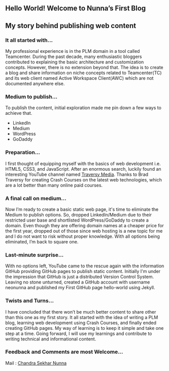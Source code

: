 ## Hello World! Welcome to Nunna’s First Blog
## My story behind publishing web content

### It all started with...
My professional experience is in the PLM domain in a tool called Teamcenter. During the past decade, many enthusiastic bloggers contributed to explaining the basic architecture and customization concepts. However, there is no extension beyond that. The idea is to create a blog and share information on niche concepts related to Teamcenter(TC) and its web client named Active Workspace Client(AWC) which are not documented anywhere else.

### Medium to publish...
To publish the content, initial exploration made me pin down a few ways to achieve that.
- LinkedIn
- Medium
- WordPress
- GoDaddy

### Preparation...
I first thought of equipping myself with the basics of web development i.e. HTML5, CSS3, and JavaScript. After an enormous search, luckily found an interesting YouTube channel named [Traversy Media](https://www.youtube.com/user/TechGuyWeb). Thanks to Brad Traversy for creating Crash Courses on the latest web technologies, which are a lot better than many online paid courses.

### A final call on medium...
Now I’m ready to create a basic static web page, it's time to eliminate the Medium to publish options. So, dropped LinkedIn/Medium due to their restricted user base and shortlisted WordPress/GoDaddy to create a domain. Even though they are offering domain names at a cheaper price for the first year, dropped out of those since web hosting is a new topic for me and I do not want to risk without proper knowledge. With all options being eliminated, I’m back to square one.

### Last-minute surprise...
With no options left, YouTube came to the rescue again with the information GitHub providing GitHub pages to publish static content. Initially I'm under the impression that GitHub is just a distributed Version Control System. Leaving no stone unturned, created a GitHub account with username neonunna and published my First GitHub page hello-world using Jekyll. 

### Twists and Turns...
I have concluded that there won’t be much better content to share other than this one as my first story. It all started with the idea of writing a PLM blog, learning web development using Crash Courses, and finally ended creating GitHub pages. My way of learning is to keep it simple and take one step at a time.
Going forward, I will use my learnings and contribute to writing technical and informational content.

### Feedback and Comments are most Welcome...

Mail : [Chandra Sekhar Nunna](mailto:nunnacsekhar@gmail.com)
